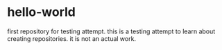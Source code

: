 # hello-world
first repository for testing attempt.
this is a testing attempt to learn about creating repositories.
it is not an actual work. 
